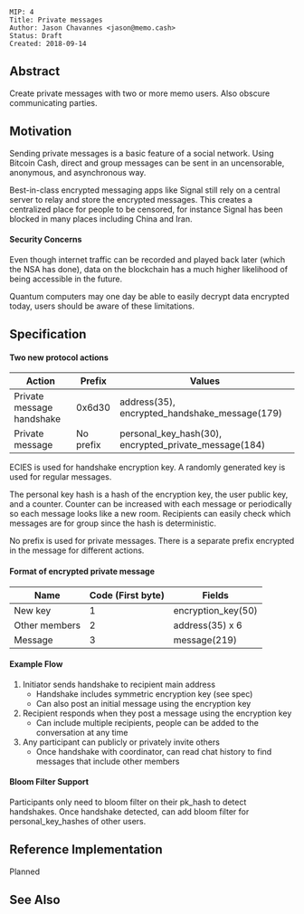 ```
MIP: 4
Title: Private messages
Author: Jason Chavannes <jason@memo.cash>
Status: Draft
Created: 2018-09-14
```

## Abstract

Create private messages with two or more memo users.
Also obscure communicating parties.

## Motivation

Sending private messages is a basic feature of a social network.
Using Bitcoin Cash, direct and group messages can be sent in an uncensorable, anonymous,
and asynchronous way.

Best-in-class encrypted messaging apps like Signal still rely on a central server to
relay and store the encrypted messages.
This creates a centralized place for people to be censored, for instance Signal has been
blocked in many places including China and Iran.

#### Security Concerns

Even though internet traffic can be recorded and played back later (which the NSA has done),
data on the blockchain has a much higher likelihood of being accessible in the future.

Quantum computers may one day be able to easily decrypt data encrypted today,
users should be aware of these limitations.

## Specification

#### Two new protocol actions

| Action | Prefix | Values |
|---|---|---|
| Private message handshake | 0x6d30 | address(35), encrypted_handshake_message(179) |
| Private message | No prefix | personal_key_hash(30), encrypted_private_message(184) |

ECIES is used for handshake encryption key.
A randomly generated key is used for regular messages.

The personal key hash is a hash of the encryption key, the user public key, and a counter.
Counter can be increased with each message or periodically so each message looks like a new room.
Recipients can easily check which messages are for group since the hash is deterministic.

No prefix is used for private messages.
There is a separate prefix encrypted in the message for different actions.

#### Format of encrypted private message

| Name | Code (First byte) | Fields |
|---|---|---|
| New key | 1 | encryption_key(50) |
| Other members | 2 | address(35) x 6 |
| Message | 3 | message(219) |

#### Example Flow

1. Initiator sends handshake to recipient main address
    - Handshake includes symmetric encryption key (see spec)
    - Can also post an initial message using the encryption key
2. Recipient responds when they post a message using the encryption key
    - Can include multiple recipients, people can be added to the conversation at any time
3. Any participant can publicly or privately invite others
    - Once handshake with coordinator, can read chat history to find messages
    that include other members

#### Bloom Filter Support

Participants only need to bloom filter on their pk_hash to detect handshakes.
Once handshake detected, can add bloom filter for personal_key_hashes of other users.

## Reference Implementation

Planned

## See Also
